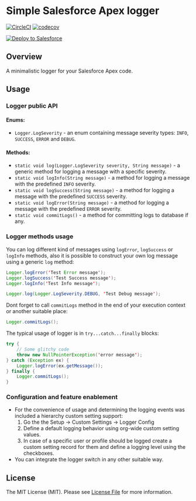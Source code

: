 # Simple Salesforce Apex logger

[![CircleCI](https://circleci.com/gh/AndreyFilonenko/sfdc-logger.svg?style=svg)](https://circleci.com/gh/AndreyFilonenko/sfdc-logger) [![codecov](https://codecov.io/gh/AndreyFilonenko/sfdc-logger/branch/main/graph/badge.svg)](https://codecov.io/gh/AndreyFilonenko/sfdc-logger)

<a href="https://githubsfdeploy.herokuapp.com?owner=AndreyFilonenko&repo=sfdc-logger&ref=main">
  <img alt="Deploy to Salesforce"
       src="https://raw.githubusercontent.com/afawcett/githubsfdeploy/master/deploy.png">
</a>

## Overview

A minimalistic logger for your Salesforce Apex code.

## Usage

### Logger public API

#### Enums:

-   `Logger.LogSeverity` - an enum containing message severity types: `INFO`, `SUCCESS`, `ERROR` and `DEBUG`.

#### Methods:

-   `static void log(Logger.LogSeverity severity, String message)` - a generic method for logging a message with a specific severity.
-   `static void logInfo(String message)` - a method for logging a message with the predefined `INFO` severity.
-   `static void logSuccess(String message)` - a method for logging a message with the predefined `SUCCESS` severity.
-   `static void logError(String message)` - a method for logging a message with the predefined `ERROR` severity.
-   `static void commitLogs()` - a method for committing logs to database if any.

### Logger methods usage

You can log different kind of messages using `logError`, `logSuccess` or `logInfo` methods, also it is possible to construct your own log message using a generic `log` method:

```java
Logger.logError('Test Error message');
Logger.logSuccess('Test Success message');
Logger.logInfo('Test Info message');

Logger.log(Logger.LogSeverity.DEBUG, 'Test Debug message');
```

Dont forget to call `commitLogs` method in the end of your execution context or another suitable place:

```java
Logger.commitLogs();
```

The typical usage of logger is in `try...catch...finally` blocks:

```java
try {
    // Some glitchy code
    throw new NullPointerException('error message');
} catch (Exception ex) {
    Logger.logError(ex.getMessage());
} finally {
    Logger.commitLogs();
}
```

### Configuration and feature enablement

-   For the convenience of usage and determining the logging events was included a hierarchy custom setting support:
    1. Go the the Setup -> Custom Settings -> Logger Config
    2. Define a default logging behavior using org-wide custom setting values.
    3. In case of a specific user or profile should be logged create a custom setting record for them and define a logging level using the checkboxes.
-   You can integrate the logger switch in any other suitable way.

## License

The MIT License (MIT). Please see [License File](LICENSE) for more information.
